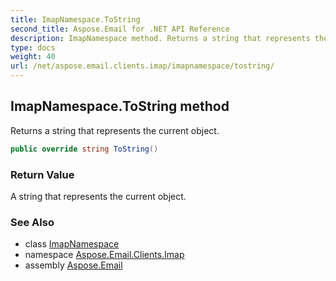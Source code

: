 ```yaml
---
title: ImapNamespace.ToString
second_title: Aspose.Email for .NET API Reference
description: ImapNamespace method. Returns a string that represents the current object
type: docs
weight: 40
url: /net/aspose.email.clients.imap/imapnamespace/tostring/
---
```

## ImapNamespace.ToString method

Returns a string that represents the current object.

```csharp
public override string ToString()
```

### Return Value

A string that represents the current object.

### See Also

* class [ImapNamespace](../)
* namespace [Aspose.Email.Clients.Imap](../../imapnamespace/)
* assembly [Aspose.Email](../../../)



